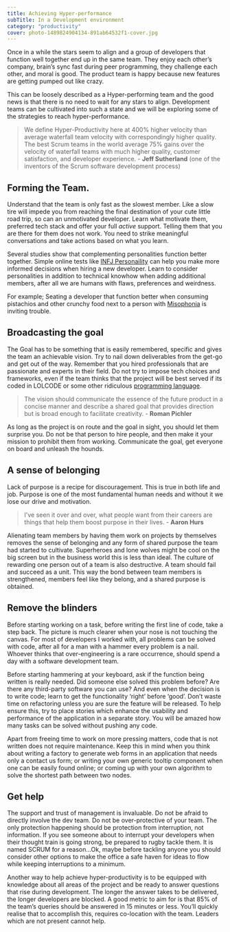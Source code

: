 ```yaml
---
title: Achieving Hyper-performance
subTitle: In a Development environment
category: "productivity"
cover: photo-1489824904134-891ab64532f1-cover.jpg
---
```


Once in a while the stars seem to align and a group of developers that function well together end up in the same team. They enjoy each other’s company, brain’s sync fast during peer programming, they challenge each other, and moral is good. The product team is happy because new features are getting pumped out like crazy. 

This can be loosely described as a Hyper-performing team and the good news is that there is no need to wait for any stars to align. Development teams can be cultivated into such a state and we will be exploring some of the strategies to reach hyper-performance.

> We define Hyper-Productivity here at 400% higher velocity than average waterfall team velocity with correspondingly higher quality. The best Scrum teams in the world average 75% gains over the velocity of waterfall teams with much higher quality, customer satisfaction, and developer experience. - __Jeff Sutherland__ (one of the inventors of the Scrum software development process)

## Forming the Team.
Understand that the team is only fast as the slowest member. Like a slow tire will impede you from reaching the final destination of your cute little road trip, so can an unmotivated developer. Learn what motivate them, preferred tech stack and offer your full _active_ support. Telling them that you are there for them does not work. You need to strike meaningful conversations and take actions based on what you learn.  

Several studies show that complementing personalities function better together. Simple online tests like [INFJ Personaility](https://www.16personalities.com/infj-personality) can help you make more informed decisions when hiring a new developer. Learn to consider personalities in addition to technical knowhow when adding additional members, after all we are humans with flaws, preferences and weirdness. 

For example; Seating a developer that function better when consuming pistachios and other crunchy food next to a person with [Misophonia](https://www.webmd.com/mental-health/what-is-misophonia) is inviting trouble.  

## Broadcasting the goal
The Goal has to be something that is easily remembered, specific and gives the team an achievable vision. Try to nail down deliverables from the get-go and get out of the way. Remember that you hired professionals that are passionate and experts in their field. Do not try to impose tech choices and frameworks, even if the team thinks that the project will be best served if its coded in LOLCODE or some other ridiculous [programming language](https://code.tutsplus.com/articles/10-most-bizarre-programming-languages-ever-created--net-2412).

>The vision should communicate the essence of the future product in a concise manner and describe a shared goal that provides direction but is broad enough to facilitate creativity. - __Roman Pichler__

As long as the project is on route and the goal in sight, you should let them surprise you. Do not be that person to hire people, and then make it your mission to prohibit them from working. 
Communicate the goal, get everyone on board and unleash the hounds.

## A sense of belonging
Lack of purpose is a recipe for discouragement. This is true in both life and job. Purpose is one of the most fundamental human needs and without it we lose our drive and motivation.  

>I've seen it over and over, what people want from their careers are things that help them boost purpose in their lives. - __Aaron Hurs__

Alienating team members by having them work on projects by themselves removes the sense of belonging and any form of shared purpose the team had started to cultivate. Superheroes and lone wolves might be cool on the big screen but in the business world this is less than ideal. The culture of rewarding one person out of a team is also destructive. A team should fail and succeed as a unit. 
This way the bond between team members is strengthened, members feel like they belong, and a shared purpose is obtained.   

## Remove the blinders
Before starting working on a task, before writing the first line of code, take a step back. The picture is much clearer when your nose is not touching the canvas. For most of developers I worked with, all problems can be solved with code, after all for a man with a hammer every problem is a nail. Whoever thinks that over-engineering is a rare occurrence, should spend a day with a software development team. 

Before starting hammering at your keyboard, ask if the function being written is really needed. Did someone else solved this problem before? Are there any third-party software you can use? And even when the decision is to write code; learn to get the functionality ‘right’ before ‘good’. Don’t waste time on refactoring unless you are sure the feature will be released. To help ensure this, try to place stories which enhance the usability and performance of the application in a separate story. You will be amazed how many tasks can be solved without pushing any code. 

Apart from freeing time to work on more pressing matters, code that is not written does not require maintenance. Keep this in mind when you think about writing a factory to generate web forms in an application that needs only a contact us form; or writing your own generic tooltip component when one can be easily found online; or coming up with your own algorithm to solve the shortest path between two nodes.       

## Get help
The support and trust of management is invaluable. Do not be afraid to directly involve the dev team. Do not be over-protective of your team. The only protection happening should be protection from interruption, not information. If you see someone about to interrupt your developers when their thought train is going strong, be prepared to rugby tackle them. It is named SCRUM for a reason…Ok, maybe before tackling anyone you should consider other options to make the office a safe haven for ideas to flow while keeping interruptions to a minimum.

Another way to help achieve hyper-productivity is to be equipped with knowledge about all areas of the project and be ready to answer questions that rise during development. The longer the answer takes to be delivered, the longer developers are blocked. A good metric to aim for is that 85% of the team’s queries should be answered in 15 minutes or less. You’ll quickly realise that to accomplish this, requires co-location with the team. Leaders which are not present cannot help.